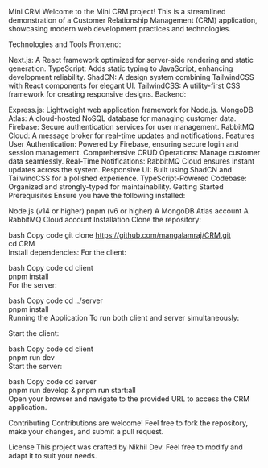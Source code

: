 Mini CRM
Welcome to the Mini CRM project! This is a streamlined demonstration of a Customer Relationship Management (CRM) application, showcasing modern web development practices and technologies.

Technologies and Tools
Frontend:

Next.js: A React framework optimized for server-side rendering and static generation.
TypeScript: Adds static typing to JavaScript, enhancing development reliability.
ShadCN: A design system combining TailwindCSS with React components for elegant UI.
TailwindCSS: A utility-first CSS framework for creating responsive designs.
Backend:

Express.js: Lightweight web application framework for Node.js.
MongoDB Atlas: A cloud-hosted NoSQL database for managing customer data.
Firebase: Secure authentication services for user management.
RabbitMQ Cloud: A message broker for real-time updates and notifications.
Features
User Authentication: Powered by Firebase, ensuring secure login and session management.
Comprehensive CRUD Operations: Manage customer data seamlessly.
Real-Time Notifications: RabbitMQ Cloud ensures instant updates across the system.
Responsive UI: Built using ShadCN and TailwindCSS for a polished experience.
TypeScript-Powered Codebase: Organized and strongly-typed for maintainability.
Getting Started
Prerequisites
Ensure you have the following installed:

Node.js (v14 or higher)
pnpm (v6 or higher)
A MongoDB Atlas account
A RabbitMQ Cloud account
Installation
Clone the repository:

bash
Copy code
git clone https://github.com/mangalamraj/CRM.git  
cd CRM  
Install dependencies:
For the client:

bash
Copy code
cd client  
pnpm install  
For the server:

bash
Copy code
cd ../server  
pnpm install  
Running the Application
To run both client and server simultaneously:

Start the client:

bash
Copy code
cd client  
pnpm run dev  
Start the server:

bash
Copy code
cd server  
pnpm run develop & pnpm run start:all  
Open your browser and navigate to the provided URL to access the CRM application.

Contributing
Contributions are welcome! Feel free to fork the repository, make your changes, and submit a pull request.

License
This project was crafted by Nikhil Dev. Feel free to modify and adapt it to suit your needs.
